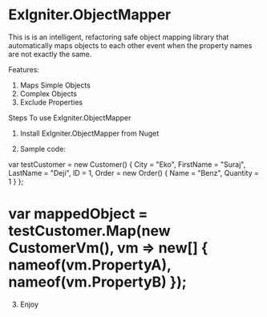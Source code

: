 # ExIgniter.ObjectMapper
This  is is an intelligent, refactoring safe object mapping library that automatically maps objects to each other event when the property names are not exactly the same. 

Features:

1. Maps Simple Objects
2. Complex Objects
3. Exclude Properties

Steps To use  ExIgniter.ObjectMapper

1. Install ExIgniter.ObjectMapper from Nuget

2. Sample code:
 
 var testCustomer = new Customer() { 
     City = "Eko", 
     FirstName = "Suraj", 
     LastName = "Deji", 
     ID = 1, 
     Order = new Order() { Name = "Benz", Quantity = 1 } 
 };
 
 var mappedObject = testCustomer.Map(new CustomerVm(), vm => new[] { nameof(vm.PropertyA), nameof(vm.PropertyB) });
 ======================= 


3. Enjoy
